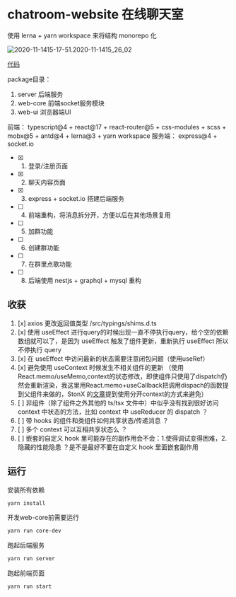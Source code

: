 # chatroom-website 在线聊天室

使用 lerna + yarn workspace 来将结构 monorepo 化

![2020-11-1415-17-51.2020-11-1415_26_02](https://cdn.jsdelivr.net/gh/SHERlocked93/pic@master/uPic/2020-11-14%2015-17-51.2020-11-14%2015_26_02.gif)

[代码](https://sherlocked93.github.io/chatroom-website)

package目录：
1. server 后端服务
2. web-core 前端socket服务模块
3. web-ui 浏览器端UI

前端： typescript@4 + react@17 + react-router@5 + css-modules + scss + mobx@5 + antd@4 + lerna@3 + yarn workspace
服务端： express@4 + socket.io

- [x] 1. 登录/注册页面
- [x] 2. 聊天内容页面
- [x] 3. express + socket.io 搭建后端服务
- [ ] 4. 前端重构，将消息拆分开，方便以后在其他场景复用
- [ ] 5. 加群功能
- [ ] 6. 创建群功能
- [ ] 7. 在群里点歌功能
- [ ] 8. 后端使用 nestjs + graphql + mysql 重构


## 收获

1. [x] axios 更改返回值类型 /src/typings/shims.d.ts
2. [x] 使用 useEffect 进行query的时候出现一直不停执行query，给个空的依赖数组就可以了，是因为 useEffect 触发了组件更新，重新执行 useEffect 所以不停执行 query
3. [x] 在 useEffect 中访问最新的状态需要注意闭包问题（使用useRef）
4. [x] 避免使用 useContext 时候发生不相关组件的更新 （使用 React.memo/useMemo,context的状态修改，即使组件只使用了dispatch仍然会重新渲染，我这里用React.memo+useCallback把调用dispach的函数提到父组件来做的，StonX 的[文章](https://zhuanlan.zhihu.com/p/56975681)提到使用分开context的方式来避免）
5. [ ] 非组件（除了组件之外其他的 ts/tsx 文件中）中似乎没有找到很好访问 context 中状态的方法，比如 context 中 useReducer 的 dispatch ？
6. [ ] 带 hooks 的组件和类组件如何共享状态/传递消息 ？
7. [ ] 多个 context 可以互相共享状态么 ？
8. [ ] 嵌套的自定义 hook 里可能存在的副作用会不会：1.使得调试变得困难，2.隐藏的性能隐患 ？是不是最好不要在自定义 hook 里面嵌套副作用

## 运行

安装所有依赖
```bash
yarn install
```

开发web-core前需要运行
```bash
yarn run core-dev
```

跑起后端服务
```bash
yarn run server
```

跑起前端页面
```bash
yarn run start
```
